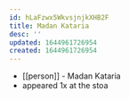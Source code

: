 ```yaml
---
id: hLaFzwx5WkvsjnjkXHB2F
title: Madan Kataria
desc: ''
updated: 1644961726954
created: 1644961726954
---
```



- [[person]] - Madan Kataria
- appeared 1x at the stoa
